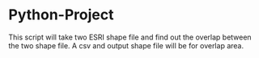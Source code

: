 # Python-Project
This script will take two ESRI shape file and find out the overlap between the two shape file.
A csv and output shape file will be for overlap area.
